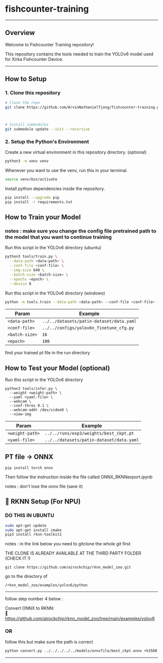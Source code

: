 # fishcounter-training

---

## Overview

Welcome to Fishcounter Training repository!

This repository contains the tools needed to train the YOLOv6 model used for Xirka Fishcounter Device.

---

## How to Setup

### 1. Clone this repository

``` bash
# Clone the repo
git clone https://github.com/ArvinNathanielTjong/fishcounter-training.git



# Install submodules
git submodule update --init --recursive
```

### 2. Setup the Python's Environment 

Create a new virtual environment in this repository directory. (optional)

``` bash
python3 -m venv venv
```

Whenever you want to use the venv, run this in your terminal.
``` bash
source venv/bin/activate 
```

Install python dependencies inside the repository.
``` bash
pip install --upgrade pip
pip install -r requirements.txt
```


## How to Train your Model

### notes : make sure you change the config file pretrained path to the model that you want to continue training



Run this script in the YOLOv6 directory (ubuntu)

``` bash
python3 tools/train.py \
  --data-path <data-path> \
  --conf-file <conf-file> \
  --img-size 640 \
  --batch-size <batch-size> \
  --epochs <epoch> \
  --device 0
```

Run this script in the YOLOv6 directory (windows)

``` bash
python -m tools.train --data-path <data-path> --conf-file <conf-file> --img-size 640 --batch-size <batch-size> --epochs <epoch> --device 0
```

| Param | Example |
|-|-|
| `<data-path>`   | `../../datasets/patin-dataset/data.yaml`    | 
| `<conf-file>`   | `../../configs/yolov6n_finetune_cfg.py`  |
| `<batch-size>`  | `16` |
| `<epoch>`       | `100` | 

find your trained pt file in the run directory

## How to Test your Model (optional)

Run this script in the YOLOv6 directory

```
python3 tools/infer.py \
  --weight <weight-path> \
  --yaml <yaml-file> \
  --webcam \
  --conf-thres 0.1 \
  --webcam-addr /dev/video0 \
  --view-img
```

| Param | Example |
|-|-|
| `<weight-path>` | `../../runs/exp3/weights/best_ckpt.pt`    | 
| `<yaml-file>`   | `../../datasets/patin-dataset/data.yaml`  |




## PT file -> ONNX
```
pip install torch onnx
```
Then follow the instruction inside the file called ONNX_RKNNexport.ipynb

notes : don't lose the onnx file (save it)

## 🧠 RKNN Setup (For NPU)

### DO THIS IN UBUNTU 


```bash
sudo apt-get update
sudo apt-get install cmake
pip3 install rknn-toolkit2
```

notes : in the link below you need to gitclone the whole git first 

THE CLONE IS ALREADY AVAILABLE AT THE THIRD PARTY FOLDER (CHECK IT !) 

```
git clone https://github.com/airockchip/rknn_model_zoo.git
```
go to the directory of 
```
/rknn_model_zoo/examples/yolov6/python
```
---

follow step number 4 below :

Convert ONNX to RKNN:  
🔗 https://github.com/airockchip/rknn_model_zoo/tree/main/examples/yolov6

### OR
follow this but make sure the path is correct
``` bash
python convert.py ../../../../../models/onnxfile/best_ckpt.onnx rk3588

```

---
